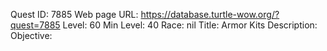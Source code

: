 Quest ID: 7885
Web page URL: https://database.turtle-wow.org/?quest=7885
Level: 60
Min Level: 40
Race: nil
Title: Armor Kits
Description: 
Objective: 
